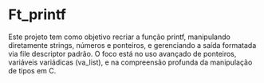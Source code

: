 # Ft_printf
Este projeto tem como objetivo recriar a função printf, manipulando diretamente strings, números e ponteiros, e gerenciando a saída formatada via file descriptor padrão. O foco está no uso avançado de ponteiros, variáveis variádicas (va_list), e na compreensão profunda da manipulação de tipos em C.
